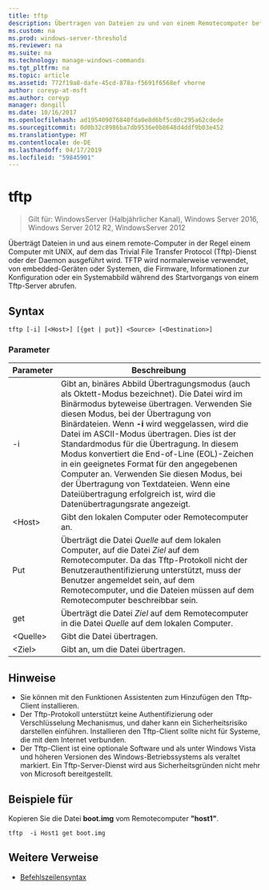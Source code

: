 ```yaml
---
title: tftp
description: Übertragen von Dateien zu und von einem Remotecomputer befindet.
ms.custom: na
ms.prod: windows-server-threshold
ms.reviewer: na
ms.suite: na
ms.technology: manage-windows-commands
ms.tgt_pltfrm: na
ms.topic: article
ms.assetid: 772f19a8-dafe-45cd-878a-f5691f6568ef vhorne
author: coreyp-at-msft
ms.author: coreyp
manager: dongill
ms.date: 10/16/2017
ms.openlocfilehash: ad195409076840fda0e8d6bf5cd0c295a62cdede
ms.sourcegitcommit: 0d0b32c8986ba7db9536e0b8648d4ddf9b03e452
ms.translationtype: MT
ms.contentlocale: de-DE
ms.lasthandoff: 04/17/2019
ms.locfileid: "59845901"
---
```

# <a name="tftp"></a>tftp

>Gilt für: WindowsServer (Halbjährlicher Kanal), Windows Server 2016, Windows Server 2012 R2, WindowsServer 2012

Überträgt Dateien in und aus einem remote-Computer in der Regel einem Computer mit UNIX, auf dem das Trivial File Transfer Protocol (Tftp)-Dienst oder der Daemon ausgeführt wird. TFTP wird normalerweise verwendet, von embedded-Geräten oder Systemen, die Firmware, Informationen zur Konfiguration oder ein Systemabbild während des Startvorgangs von einem Tftp-Server abrufen.   

## <a name="syntax"></a>Syntax  
```  
tftp [-i] [<Host>] [{get | put}] <Source> [<Destination>]  
```  

### <a name="parameters"></a>Parameter  
|Parameter|Beschreibung|  
|-------|--------|  
|-i|Gibt an, binäres Abbild Übertragungsmodus (auch als Oktett-Modus bezeichnet). Die Datei wird im Binärmodus byteweise übertragen. Verwenden Sie diesen Modus, bei der Übertragung von Binärdateien. Wenn **-i** wird weggelassen, wird die Datei im ASCII-Modus übertragen. Dies ist der Standardmodus für die Übertragung. In diesem Modus konvertiert die End-of-Line (EOL)-Zeichen in ein geeignetes Format für den angegebenen Computer an. Verwenden Sie diesen Modus, bei der Übertragung von Textdateien. Wenn eine Dateiübertragung erfolgreich ist, wird die Datenübertragungsrate angezeigt.|  
|\<Host\>|Gibt den lokalen Computer oder Remotecomputer an.|  
|Put|Überträgt die Datei *Quelle* auf dem lokalen Computer, auf die Datei *Ziel* auf dem Remotecomputer. Da das Tftp-Protokoll nicht der Benutzerauthentifizierung unterstützt, muss der Benutzer angemeldet sein, auf dem Remotecomputer, und die Dateien müssen auf dem Remotecomputer beschreibbar sein.|  
|get|Überträgt die Datei *Ziel* auf dem Remotecomputer in die Datei *Quelle* auf dem lokalen Computer.|  
|\<Quelle\>|Gibt die Datei übertragen.|  
|\<Ziel\>|Gibt an, um die Datei übertragen.|  

## <a name="remarks"></a>Hinweise  
-   Sie können mit den Funktionen Assistenten zum Hinzufügen den Tftp-Client installieren.  
-   Der Tftp-Protokoll unterstützt keine Authentifizierung oder Verschlüsselung Mechanismus, und daher kann ein Sicherheitsrisiko darstellen einführen. Installieren den Tftp-Client sollte nicht für Systeme, die mit dem Internet verbunden.  
-   Der Tftp-Client ist eine optionale Software und als unter Windows Vista und höheren Versionen des Windows-Betriebssystems als veraltet markiert. Ein Tftp-Server-Dienst wird aus Sicherheitsgründen nicht mehr von Microsoft bereitgestellt.  

## <a name="BKMK_Examples"></a>Beispiele für  
Kopieren Sie die Datei **boot.img** vom Remotecomputer **"host1"**.  
```  
tftp  -i Host1 get boot.img  
```  

## <a name="additional-references"></a>Weitere Verweise  
-   [Befehlszeilensyntax](command-line-syntax-key.md)  
